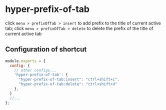 # hyper-prefix-of-tab

click `menu > prefixOfTab > insert` to add prefix to the title of current active tab;
click `menu > prefixOfTab > delete` to delete the prefix of the title of current active tab

## Configuration of shortcut

```js
module.exports = {
  config: {
    // other configs...
    'hyper-prefix-of-tab': {
      "hyper-prefix-of-tab:insert": "ctrl+shift+i",
      "hyper-prefix-of-tab:delete": "ctrl+shift+d"
    },
  }
  //...
};
```
